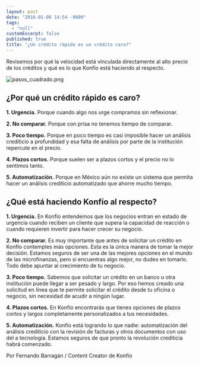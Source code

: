 ```yaml
---
layout: post
date: "2016-01-08 14:54 -0600"
tags: 
  - "null"
customExcerpt: false
published: true
title: "¿Un crédito rápido es un crédito caro?"
---
```





Revisemos por qué la velocidad está vinculada directamente al alto precio de los créditos y qué es lo que Konfío está haciendo al respecto.

![pasos_cuadrado.png]({{site.baseurl}}/img/pasos_cuadrado.png)

## ¿Por qué un crédito rápido es caro?

**1.	Urgencia.** Porque cuando algo nos urge compramos sin reflexionar.

**2.	No comparar.** Porque con prisa no tenemos tiempo de comparar.

**3.	Poco tiempo.** Porque en poco tiempo es casi imposible hacer un análisis crediticio a profundidad y esa falta de análisis por parte de la institución repercute en el precio.

**4.	Plazos cortos.** Porque suelen ser a plazos cortos y el precio no lo sentimos tanto.

**5.	Automatización.** Porque en México aún no existe un sistema que permita hacer un análisis crediticio automatizado que ahorre mucho tiempo.

## ¿Qué está haciendo Konfío al respecto?

**1.	Urgencia.** En Konfío entendemos que los negocios entran en estado de urgencia cuando reciben un cliente que supera la capacidad de reacción o cuando requieren invertir para hacer crecer su negocio.

**2.	No comparar.** Es muy importante que antes de solicitar un crédito en Konfío contemples más opciones. Esta es la única manera de tomar la mejor decisión. Estamos seguros de ser una de las mejores opciones en el mundo de las microfinanzas, pero si encuentras algo mejor, no dudes en tomarlo. Todo debe apuntar al crecimiento de tu negocio.

**3.	Poco tiempo.** Sabemos que solicitar un crédito en un banco u otra institución puede llegar a ser pesado y largo. Por eso hemos creado una solicitud en línea que te permite solicitar el crédito desde tu oficina o negocio, sin necesidad de acudir a ningún lugar.

**4.	Plazos cortos.** En Konfío encontrarás que tienes opciones de plazos cortos y largos completamente personalizados a tus necesidades.

**5.	Automatización.** Konfío está logrando lo que nadie: automatización del análisis crediticio con la revisión  de facturas y otros documentos con uso del a tecnología. Estamos seguros de que pronto la revolución crediticia habrá comenzado.

Por Fernando Barragán / Content Creator de Konfío
